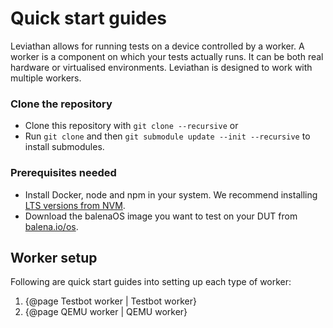 # Quick start guides

Leviathan allows for running tests on a device controlled by a worker. A worker is a component on which your tests actually runs. It can be both real hardware or virtualised environments. Leviathan is designed to work with multiple workers. 
### Clone the repository

- Clone this repository with `git clone --recursive` or
- Run `git clone` and then `git submodule update --init --recursive` to install submodules.

### Prerequisites needed

- Install Docker, node and npm in your system. We recommend installing [LTS versions from NVM](https://github.com/nvm-sh/nvm#install--update-script).
- Download the balenaOS image you want to test on your DUT from [balena.io/os](https://balena.io/os#download).
  
## Worker setup

Following are quick start guides into setting up each type of worker:

1. {@page Testbot worker | Testbot worker}
2. {@page QEMU worker | QEMU worker}